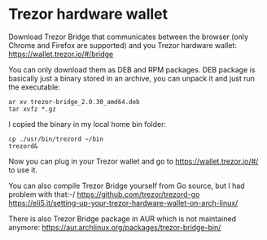 # Trezor hardware wallet

Download Trezor Bridge that communicates between the browser (only Chrome and Firefox are supported) and you Trezor hardware wallet:
<https://wallet.trezor.io/#/bridge>

You can only download them as DEB and RPM packages. DEB package is basically just a binary stored in an archive, you can unpack it and just run the executable:
```
ar xv trezor-bridge_2.0.30_amd64.deb 
tar xvfz *.gz
```

I copied the binary in my local home bin folder:
```
cp ./usr/bin/trezord ~/bin
trezord&
```

Now you can plug in your Trezor wallet and go to <https://wallet.trezor.io/#/> to use it.

You can also compile Trezor Bridge yourself from Go source, but I had problem with that:-/
<https://github.com/trezor/trezord-go>
<https://eli5.it/setting-up-your-trezor-hardware-wallet-on-arch-linux/>

There is also Trezor Bridge package in AUR which is not maintained anymore:
<https://aur.archlinux.org/packages/trezor-bridge-bin/>

